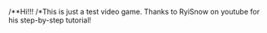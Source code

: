 /**Hi!!!
/*This is just a test video game. Thanks to RyiSnow on youtube for his step-by-step tutorial! 
